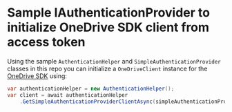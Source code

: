 # Sample IAuthenticationProvider to initialize OneDrive SDK client from access token

Using the sample `AuthenticationHelper` and `SimpleAuthenticationProvider` classes in this repo you can initialize a `OneDriveClient` instance for the [OneDrive SDK](https://github.com/OneDrive/onedrive-sdk-csharp) using:


```csharp
var authenticationHelper = new AuthenticationHelper();
var client = await authenticationHelper
	.GetSimpleAuthenticationProviderClientAsync(simpleAuthenticationProvider) as OneDriveClient;
```